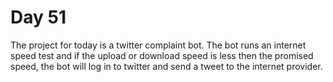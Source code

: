 # Day 51
The project for today is a twitter complaint bot. The bot runs an internet speed test and if the upload or download speed is less then the promised speed, the bot will log in to twitter and send a tweet to the internet provider.